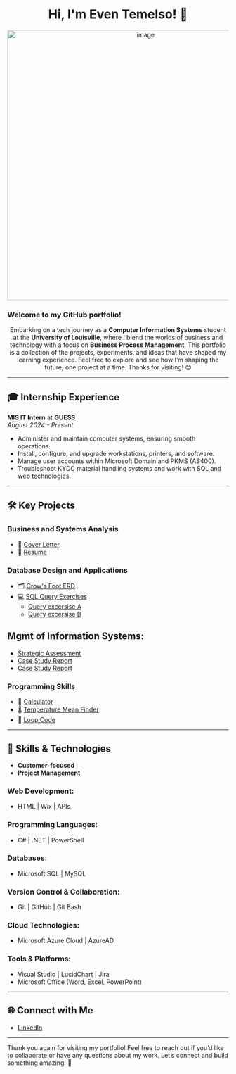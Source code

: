 <div align="center">
  <h1> Hi, I'm Even Temelso! 👋</h1>
  <img width="614" alt="image" src="https://github.com/user-attachments/assets/00c06de1-0b4a-4c18-b1d7-c9d460f6a548" />

</div>



### **Welcome to my GitHub portfolio!**

<p align="center">
  Embarking on a tech journey as a <strong>Computer Information Systems</strong> student at the <strong>University of Louisville</strong>, where I blend the worlds of business and technology with a focus on <strong>Business Process Management</strong>.  
  This portfolio is a collection of the projects, experiments, and ideas that have shaped my learning experience.  
  Feel free to explore and see how I’m shaping the future, one project at a time. Thanks for visiting! 😊
</p>



---

## 🎓 **Internship Experience**
**MIS IT Intern** at **GUESS**  
*August 2024 - Present*  
- Administer and maintain computer systems, ensuring smooth operations.  
- Install, configure, and upgrade workstations, printers, and software.  
- Manage user accounts within Microsoft Domain and PKMS (AS400).  
- Troubleshoot KYDC material handling systems and work with SQL and web technologies.

---

## 🛠️ **Key Projects**

### **Business and Systems Analysis**
- 📄 [Cover Letter](https://github.com/etemelso01/Cover-Letter)
- 📄 [Resume](https://github.com/etemelso01/Resume/blob/main/README.md)

### **Database Design and Applications**
- 🗂️ [Crow's Foot ERD](https://github.com/etemelso01/Crow-s-Foot-ERD/tree/main)
- 💻 [SQL Query Exercises](#) 
  - [Query excersise A](https://github.com/etemelso01/SQL-Query-Excercise-A)
  - [Query excersise B](https://github.com/etemelso01/SQL-Query-Excercise-B)
 
<h2> Mgmt of Information Systems:</h2>

- [Strategic Assessment](https://github.com/Tawneystitt/IT-assessment-/blob/main/README.md)
- [Case Study Report](https://github.com/etemelso01/Case-Study-A)
- [Case Study Report](https://github.com/Tawneystitt/Case-Report-2/blob/main/README.md)
</ul>


### **Programming Skills**
- 🔢 [Calculator](#)
- 🌡️ [Temperature Mean Finder](#)
- 🔁 [Loop Code](#)

---

## 🔧 **Skills & Technologies**
- **Customer-focused**  
- **Project Management**

### **Web Development:**
- HTML | Wix | APIs

### **Programming Languages:**
- C# | .NET | PowerShell

### **Databases:**
- Microsoft SQL | MySQL

### **Version Control & Collaboration:**
- Git | GitHub | Git Bash

### **Cloud Technologies:**
- Microsoft Azure Cloud | AzureAD

### **Tools & Platforms:**
- Visual Studio | LucidChart | Jira  
- Microsoft Office (Word, Excel, PowerPoint)

---

## 🌐 **Connect with Me**
- [LinkedIn](www.linkedin.com/in/even-temelso)

---

Thank you again for visiting my portfolio! Feel free to reach out if you’d like to collaborate or have any questions about my work. Let’s connect and build something amazing! 🚀

